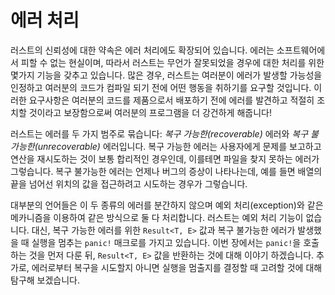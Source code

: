 # 에러 처리

러스트의 신뢰성에 대한 약속은 에러 처리에도 확장되어 있습니다. 에러는 소프트웨어에서 피할 수 없는 현실이며,
따라서 러스트는 무언가 잘못되었을 경우에 대한 처리를 위한 몇가지 기능을 갖추고 있습니다. 많은 경우,
러스트는 여러분이 에러가 발생할 가능성을 인정하고 여러분의 코드가 컴파일 되기 전에 어떤 행동을 취하기를
요구할 것입니다. 이러한 요구사항은 여러분의 코드를 제품으로서 배포하기 전에 에러를 발견하고 적절히 조치할
것이라고 보장함으로써 여러분의 프로그램을 더 강건하게 해줍니다!

러스트는 에러를 두 가지 범주로 묶습니다: *복구 가능한(recoverable)* 에러와
*복구 불가능한(unrecoverable)* 에러입니다. 복구 가능한 에러는 사용자에게 문제를 보고하고 연산을
재시도하는 것이 보통 합리적인 경우인데, 이를테면 파일을 찾지 못하는 에러가 그렇습니다. 복구 불가능한
에러는 언제나 버그의 증상이 나타나는데, 예를 들면 배열의 끝을 넘어선 위치의 값을 접근하려고 시도하는
경우가 그렇습니다.

대부분의 언어들은 이 두 종류의 에러를 분간하지 않으며 예외 처리(exception)와 같은 메카니즘을
이용하여 같은 방식으로 둘 다 처리합니다. 러스트는 예외 처리 기능이 없습니다. 대신, 복구 가능한 에러를
위한 `Result<T, E>` 값과 복구 불가능한 에러가 발생했을 때 실행을 멈추는 `panic!` 매크로를 가지고
있습니다. 이번 장에서는 `panic!`을 호출하는 것을 먼저 다룬 뒤, `Result<T, E>` 값을 반환하는
것에 대해 이야기 하겠습니다. 추가로, 에러로부터 복구을 시도할지 아니면 실행을 멈출지를 결정할 때
고려할 것에 대해 탐구해 보겠습니다.
